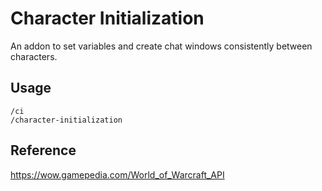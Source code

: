 # Character Initialization

An addon to set variables and create chat windows consistently between characters.

## Usage

```
/ci
/character-initialization
```


## Reference

https://wow.gamepedia.com/World_of_Warcraft_API

